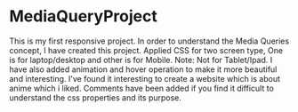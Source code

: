 # MediaQueryProject

This is my first responsive project.
In order to understand the Media Queries concept, I have created this project.
Applied CSS for two screen type, One is for laptop/desktop and other is for Mobile.
Note: Not for Tablet/Ipad.
I have also added animation and hover operation to make it more beautiful and interesting.
I've found it interesting to create a website which is about anime which i liked.
Comments have been added if you find it difficult to understand the css properties and its purpose.
